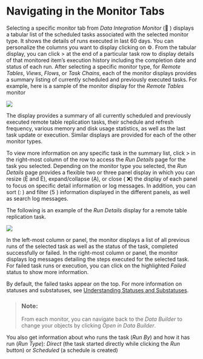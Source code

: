 <!-- loio5d4af7620a214872a4dc5286f5e9e997 -->

<link rel="stylesheet" type="text/css" href="../css/sap-icons.css"/>

# Navigating in the Monitor Tabs

Selecting a specific monitor tab from *Data Integration Monitor* \(<span class="FPA-icons-V3"></span> \) displays a tabular list of the scheduled tasks associated with the selected monitor type. It shows the details of runs executed in last 60 days. You can personalize the columns you want to display clicking on :gear:. From the tabular display, you can click \> at the end of a particular task row to display details of that monitored item’s execution history including the completion date and status of each run. After selecting a specific monitor type, for *Remote Tables*, *Views*, *Flows*, or *Task Chains*, each of the monitor displays provides a summary listing of currently scheduled and previously executed tasks. For example, here is a sample of the monitor display for the *Remote Tables* monitor

![](images/Example_Remote_Tables_monitor_61c3dc3.jpg)

The display provides a summary of all currently scheduled and previously executed remote table replication tasks, their schedule and refresh frequency, various memory and disk usage statistics, as well as the last task update or execution. Similar displays are provided for each of the other monitor types.

To view more information on any specific task in the summary list, click \> in the right-most column of the row to access the *Run Details* page for the task you selected. Depending on the monitor type you selected, the *Run Details* page provides a flexible two or three panel display in which you can resize \(<span class="SAP-icons-V5"></span> and <span class="SAP-icons-V5"></span>\), expand/collapse \(<span class="SAP-icons-V5"></span>\), or close \( :x:\) the display of each panel to focus on specific detail information or log messages. In addition, you can sort \(<span class="SAP-icons-V5"></span> \) and filter \(<span class="SAP-icons-V5"></span> \) information displayed in the different panels, as well as search log messages.

The following is an example of the *Run Details* display for a remote table replication task.

![](images/Example_Remote_Table_Details_Run_ebb2b68.jpg)

In the left-most column or panel, the monitor displays a list of all previous runs of the selected task as well as the status of the task, completed successfully or failed. In the right-most column or panel, the monitor displays log messages detailing the steps executed for the selected task. For failed task runs or execution, you can click on the highlighted *Failed* status to show more information.

By default, the failed tasks appear on the top. For more information on statuses and substatuses, see [Understanding Statuses and Substatuses](understanding-statuses-and-substatuses-19cb5bd.md).

> ### Note:  
> From each monitor, you can navigate back to the *Data Builder* to change your objects by clicking *Open in Data Builder*.

You also get information about who runs the task \(*Run By*\) and how it has run \(*Run Type*\): *Direct* \(the task started directly while clicking the *Run* button\) or *Scheduled* \(a schedule is created\)

